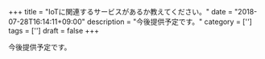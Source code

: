 +++
title = "IoTに関連するサービスがあるか教えてください。"
date = "2018-07-28T16:14:11+09:00"
description = "今後提供予定です。"
category = ['']
tags = ['']
draft = false
+++

今後提供予定です。

